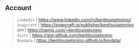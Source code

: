 ## Account
> ``Linkedin`` | https://www.linkedin.com/in/kentlouisetonino/ <br />
> ``Snapcraft`` | https://snapcraft.io/publisher/kentlouisetonino <br />
> ``NPM`` | https://npmjs.com/~kentlouisetonino <br />
> ``Gists`` | https://gist.github.com/kentlouisetonino <br />
> ``Biodata`` | https://kentlouisetonino.github.io/biodata/
